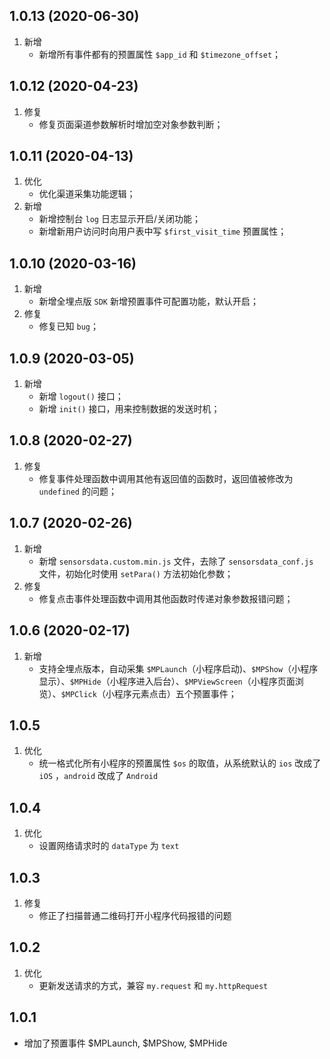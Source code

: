 ## 1.0.13 (2020-06-30)
1. 新增
    - 新增所有事件都有的预置属性 `$app_id` 和 `$timezone_offset`；

## 1.0.12 (2020-04-23)
1. 修复
    - 修复页面渠道参数解析时增加空对象参数判断；

## 1.0.11 (2020-04-13)
1. 优化
    - 优化渠道采集功能逻辑；
2. 新增
    - 新增控制台 `log` 日志显示开启/关闭功能；
    - 新增新用户访问时向用户表中写 `$first_visit_time` 预置属性；

## 1.0.10 (2020-03-16)
1. 新增
    - 新增全埋点版 `SDK` 新增预置事件可配置功能，默认开启；
2. 修复
    - 修复已知 `bug`；

## 1.0.9 (2020-03-05)
1. 新增
    - 新增 `logout()` 接口；
    - 新增 `init()` 接口，用来控制数据的发送时机；

## 1.0.8 (2020-02-27)
1. 修复
    - 修复事件处理函数中调用其他有返回值的函数时，返回值被修改为 `undefined` 的问题；

## 1.0.7 (2020-02-26)
1. 新增
    - 新增 `sensorsdata.custom.min.js` 文件，去除了 `sensorsdata_conf.js` 文件，初始化时使用 `setPara()` 方法初始化参数；
2. 修复
    - 修复点击事件处理函数中调用其他函数时传递对象参数报错问题；

## 1.0.6 (2020-02-17)
1. 新增
    - 支持全埋点版本，自动采集 `$MPLaunch`（小程序启动)、`$MPShow`（小程序显示）、`$MPHide`（小程序进入后台）、`$MPViewScreen`（小程序页面浏览）、`$MPClick`（小程序元素点击）五个预置事件；

## 1.0.5
1. 优化
    - 统一格式化所有小程序的预置属性 `$os` 的取值，从系统默认的 `ios` 改成了 `iOS` ，`android` 改成了 `Android`

## 1.0.4
1. 优化
    - 设置网络请求时的 `dataType` 为 `text`

## 1.0.3
1. 修复
    - 修正了扫描普通二维码打开小程序代码报错的问题

## 1.0.2
1. 优化
    - 更新发送请求的方式，兼容 `my.request` 和 `my.httpRequest`

## 1.0.1
* 增加了预置事件 $MPLaunch, $MPShow, $MPHide